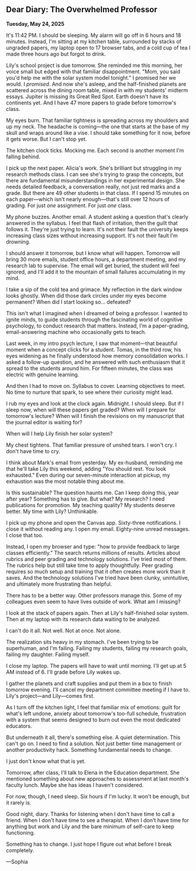 ## Dear Diary: The Overwhelmed Professor

**Tuesday, May 24, 2025**

It's 11:42 PM. I should be sleeping. My alarm will go off in 6 hours and 18 minutes. Instead, I'm sitting at my kitchen table, surrounded by stacks of ungraded papers, my laptop open to 17 browser tabs, and a cold cup of tea I made three hours ago but forgot to drink.

Lily's school project is due tomorrow. She reminded me this morning, her voice small but edged with that familiar disappointment. "Mom, you said you'd help me with the solar system model tonight." I promised her we would. I *promised*. And now she's asleep, and the half-finished planets are scattered across the dining room table, mixed in with my students' midterm essays. Jupiter is missing its Great Red Spot. Earth doesn't have its continents yet. And I have 47 more papers to grade before tomorrow's class.

My eyes burn. That familiar tightness is spreading across my shoulders and up my neck. The headache is coming—the one that starts at the base of my skull and wraps around like a vise. I should take something for it now, before it gets worse. But I can't stop yet.

The kitchen clock ticks. Mocking me. Each second is another moment I'm falling behind.

I pick up the next paper. Alicia's work. She's brilliant but struggling in my research methods class. I can see she's trying to grasp the concepts, but there are fundamental misunderstandings in her experimental design. She needs detailed feedback, a conversation really, not just red marks and a grade. But there are 49 other students in that class. If I spend 15 minutes on each paper—which isn't nearly enough—that's still over 12 hours of grading. For just *one* assignment. For just *one* class.

My phone buzzes. Another email. A student asking a question that's clearly answered in the syllabus. I feel that flash of irritation, then the guilt that follows it. They're just trying to learn. It's not their fault the university keeps increasing class sizes without increasing support. It's not their fault I'm drowning.

I should answer it tomorrow, but I know what will happen. Tomorrow will bring 30 more emails, student office hours, a department meeting, and my research lab to supervise. The email will get buried, the student will feel ignored, and I'll add it to the mountain of small failures accumulating in my mind.

I take a sip of the cold tea and grimace. My reflection in the dark window looks ghostly. When did those dark circles under my eyes become permanent? When did I start looking so... defeated?

This isn't what I imagined when I dreamed of being a professor. I wanted to ignite minds, to guide students through the fascinating world of cognitive psychology, to conduct research that matters. Instead, I'm a paper-grading, email-answering machine who occasionally gets to teach.

Last week, in my intro psych lecture, I saw that moment—that beautiful moment when a concept clicks for a student. Tomas, in the third row, his eyes widening as he finally understood how memory consolidation works. I asked a follow-up question, and he answered with such enthusiasm that it spread to the students around him. For fifteen minutes, the class was electric with genuine learning.

And then I had to move on. Syllabus to cover. Learning objectives to meet. No time to nurture that spark, to see where their curiosity might lead.

I rub my eyes and look at the clock again. Midnight. I should sleep. But if I sleep now, when will these papers get graded? When will I prepare for tomorrow's lecture? When will I finish the revisions on my manuscript that the journal editor is waiting for?

When will I help Lily finish her solar system?

My chest tightens. That familiar pressure of unshed tears. I won't cry. I don't have time to cry.

I think about Mark's email from yesterday. My ex-husband, reminding me that he'll take Lily this weekend, adding "You should rest. You look exhausted." Even during our seven-minute interaction at pickup, my exhaustion was the most notable thing about me.

Is this sustainable? The question haunts me. Can I keep doing this, year after year? Something has to give. But what? My research? I need publications for promotion. My teaching quality? My students deserve better. My time with Lily? Unthinkable.

I pick up my phone and open the Canvas app. Sixty-three notifications. I close it without reading any. I open my email. Eighty-nine unread messages. I close that too.

Instead, I open my browser and type: "how to provide feedback to large classes efficiently." The search returns millions of results. Articles about rubrics and peer grading and technology solutions. I've tried most of them. The rubrics help but still take time to apply thoughtfully. Peer grading requires so much setup and training that it often creates more work than it saves. And the technology solutions I've tried have been clunky, unintuitive, and ultimately more frustrating than helpful.

There has to be a better way. Other professors manage this. Some of my colleagues even seem to have lives outside of work. What am I missing?

I look at the stack of papers again. Then at Lily's half-finished solar system. Then at my laptop with its research data waiting to be analyzed.

I can't do it all. Not well. Not at once. Not alone.

The realization sits heavy in my stomach. I've been trying to be superhuman, and I'm failing. Failing my students, failing my research goals, failing my daughter. Failing myself.

I close my laptop. The papers will have to wait until morning. I'll get up at 5 AM instead of 6. I'll grade before Lily wakes up.

I gather the planets and craft supplies and put them in a box to finish tomorrow evening. I'll cancel my department committee meeting if I have to. Lily's project—and Lily—comes first.

As I turn off the kitchen light, I feel that familiar mix of emotions: guilt for what's left undone, anxiety about tomorrow's too-full schedule, frustration with a system that seems designed to burn out even the most dedicated educators.

But underneath it all, there's something else. A quiet determination. This can't go on. I need to find a solution. Not just better time management or another productivity hack. Something fundamental needs to change.

I just don't know what that is yet.

Tomorrow, after class, I'll talk to Elena in the Education department. She mentioned something about new approaches to assessment at last month's faculty lunch. Maybe she has ideas I haven't considered.

For now, though, I need sleep. Six hours if I'm lucky. It won't be enough, but it rarely is.

Good night, diary. Thanks for listening when I don't have time to call a friend. When I don't have time to see a therapist. When I don't have time for anything but work and Lily and the bare minimum of self-care to keep functioning.

Something has to change. I just hope I figure out what before I break completely.

—Sophia

